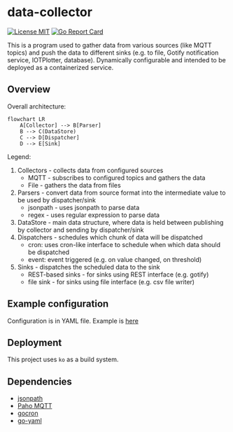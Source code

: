 # data-collector

[![License MIT](https://img.shields.io/badge/License-MIT-brightgreen.svg)](https://img.shields.io/badge/License-MIT-brightgreen.svg)
[![Go Report Card](https://goreportcard.com/badge/gitlab.com/mek_x/data-collector)](https://goreportcard.com/report/gitlab.com/mek_x/data-collector)

This is a program used to gather data from various sources (like MQTT topics)
and push the data to different sinks (e.g. to file, Gotify notification service,
IOTPlotter, database). Dynamically configurable and intended to be deployed as
a containerized service.

## Overview

Overall architecture:

```mermaid
flowchart LR
    A[Collector] --> B[Parser]
    B --> C(DataStore)
    C --> D[Dispatcher]
    D --> E[Sink]
```

Legend:

1. Collectors - collects data from configured sources
    - MQTT - subscribes to configured topics and gathers the data
    - File - gathers the data from files
2. Parsers - convert data from source format into the intermediate value to be
   used by dispatcher/sink
    - jsonpath - uses jsonpath to parse data
    - regex - uses regular expression to parse data
3. DataStore - main data structure, where data is held between publishing by
   collector and sending by dispatcher/sink
4. Dispatchers - schedules which chunk of data will be dispatched
    - cron: uses cron-like interface to schedule when which data should be dispatched
    - event: event triggered (e.g. on value changed, on threshold)
5. Sinks - dispatches the scheduled data to the sink
    - REST-based sinks - for sinks using REST interface (e.g. gotify)
    - file sink - for sinks using file interface (e.g. csv file writer)

## Example configuration

Configuration is in YAML file. Example is [here](./configs/example.yaml)

## Deployment

This project uses `ko` as a build system.

## Dependencies

- [jsonpath](https://github.com/PaesslerAG/jsonpath)
- [Paho MQTT](https://github.com/eclipse/paho.mqtt.golang)
- [gocron](https://github.com/go-co-op/gocron)
- [go-yaml](https://github.com/goccy/go-yaml)

